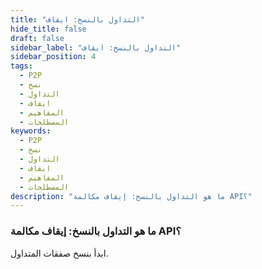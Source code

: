 ```yaml
---
title: "التداول بالنسخ: ايقاف"
hide_title: false
draft: false
sidebar_label: "التداول بالنسخ: ايقاف"
sidebar_position: 4
tags:
  - P2P
  - نسخ
  - التداول
  - ايقاف
  - المفاهيم
  - المصطلحات
keywords:
  - P2P
  - نسخ
  - التداول
  - ايقاف
  - المفاهيم
  - المصطلحات
description: "ما هو التداول بالنسخ: إيقاف مكالمة API؟"
---
```


### ما هو التداول بالنسخ: إيقاف مكالمة API؟

ابدأ بنسخ صفقات المتداول.
